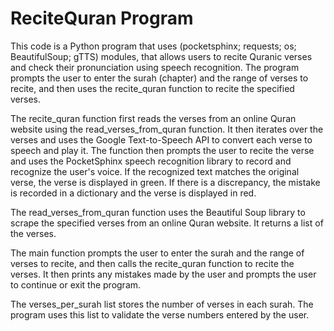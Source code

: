 # ReciteQuran Program
This code is a Python program that uses (pocketsphinx; requests; os; BeautifulSoup; gTTS) modules, that allows users to recite Quranic verses and check their pronunciation using speech recognition. The program prompts the user to enter the surah (chapter) and the range of verses to recite, and then uses the recite_quran function to recite the specified verses.

The recite_quran function first reads the verses from an online Quran website using the read_verses_from_quran function. It then iterates over the verses and uses the Google Text-to-Speech API to convert each verse to speech and play it. The function then prompts the user to recite the verse and uses the PocketSphinx speech recognition library to record and recognize the user's voice. If the recognized text matches the original verse, the verse is displayed in green. If there is a discrepancy, the mistake is recorded in a dictionary and the verse is displayed in red.

The read_verses_from_quran function uses the Beautiful Soup library to scrape the specified verses from an online Quran website. It returns a list of the verses.

The main function prompts the user to enter the surah and the range of verses to recite, and then calls the recite_quran function to recite the verses. It then prints any mistakes made by the user and prompts the user to continue or exit the program.

The verses_per_surah list stores the number of verses in each surah. The program uses this list to validate the verse numbers entered by the user.
